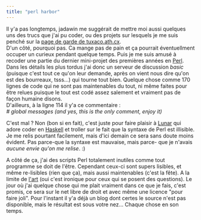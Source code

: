 ```yaml
---
title: "perl harbor"
---
```


Il y'a pas longtemps, jadawin me suggérait de mettre moi aussi quelques uns
des trucs que j'ai pu coder, ou des projets sur lesquels je me suis penché sur
la [page de garde de tuxaco.ath.cx](http://tuxaco.ath.cx/).  
D'un côté, pourquoi pas. Ca mange pas de pain et ça pourrait éventuellment
occuper un curieux pendant quelque temps. Puis je me suis amusé à recoder une
partie du dernier mini-projet des premières années en
[Perl](http://www.perlfoundation.org). Dans les détails les plus tordus j'ai
donc un serveur de discussion _basic_ (puisque c'est tout ce qu'on leur
demande, après on vient nous dire qu'on est des bourreaux, tsss...) qui tourne
tout bien. Quelque chose comme 170 lignes de code qui ne sont pas maintenables
du tout, ni même faites pour être relues puisque le tout est codé assez
salement et vraiment pas de façon humaine disons.  
D'ailleurs, à la ligne 114 il y'a ce commentaire :  
_# global messages (and yes, this is the only comment, enjoy it)_

C'est mal ? Non (bon si en fait), c'est juste pour faire plaisir à
[Lunar](http://lune.talath.net/~lunar/blog) qui adore coder en
[Haskell](http://www.haskell.org) et troller sur le fait que la syntaxe de
Perl est illisible. Je me relis pourtant facilement, mais d'ici demain ce sera
sans doute moins évident. Pas parce-que la syntaxe est mauvaise, mais parce-
que je n'avais _aucune envie qu'on me relise_. :)

A côté de ça, j'ai des scripts Perl totalement inutiles comme tout programme
se doit de l'être. Cependant ceux-ci sont supers lisibles, et même re-lisibles
(rien que ça), mais aussi maintenables (c'est la fête). A la limite de
[l'art](http://www.newsforge.com/programming/03/12/02/1256211.shtml?tid=25)
(oui c'est ironique pour ceux qui se posent des questions). Le jour où j'ai
quelque chose qui me plait vraiment dans ce que je fais, c'est promis, ce sera
sur le net libre de droit et avec même une licence "pour faire joli". Pour
l'instant il y'a déjà un blog dont certes le source n'est pas disponible, mais
le résultat est sous votre nez... Chaque chose en son temps.

